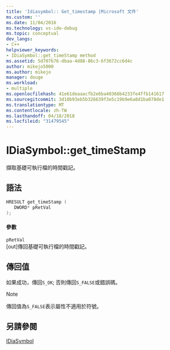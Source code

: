 ```yaml
---
title: 'Idiasymbol:: Get_timestamp |Microsoft 文件'
ms.custom: ''
ms.date: 11/04/2016
ms.technology: vs-ide-debug
ms.topic: conceptual
dev_langs:
- C++
helpviewer_keywords:
- IDiaSymbol::get_timeStamp method
ms.assetid: 5d707b76-dbaa-4d88-86c3-6f3672cc6d4c
author: mikejo5000
ms.author: mikejo
manager: douge
ms.workload:
- multiple
ms.openlocfilehash: 41e61deaaacfb2e6ba40366b4233fe4ffb141617
ms.sourcegitcommit: 3d10b93eb5b326639f3e5c19b9e6a8d1ba078de1
ms.translationtype: MT
ms.contentlocale: zh-TW
ms.lasthandoff: 04/18/2018
ms.locfileid: "31479545"
---
```

# <a name="idiasymbolgettimestamp"></a>IDiaSymbol::get_timeStamp
擷取基礎可執行檔的時間戳記。  
  
## <a name="syntax"></a>語法  
  
```C++  
HRESULT get_timeStamp (   
   DWORD* pRetVal  
);  
```  
  
#### <a name="parameters"></a>參數  
 `pRetVal`  
 [out]傳回基礎可執行檔的時間戳記。  
  
## <a name="return-value"></a>傳回值  
 如果成功，傳回`S_OK`; 否則傳回`S_FALSE`或錯誤碼。  
  
> [!NOTE]
>  傳回值為`S_FALSE`表示屬性不適用於符號。  
  
## <a name="see-also"></a>另請參閱  
 [IDiaSymbol](../../debugger/debug-interface-access/idiasymbol.md)